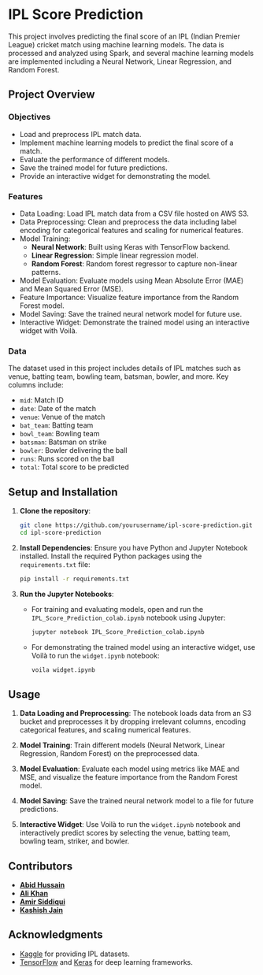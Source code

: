 # IPL Score Prediction

This project involves predicting the final score of an IPL (Indian Premier League) cricket match using machine learning models. The data is processed and analyzed using Spark, and several machine learning models are implemented including a Neural Network, Linear Regression, and Random Forest.

## Project Overview

### Objectives
- Load and preprocess IPL match data.
- Implement machine learning models to predict the final score of a match.
- Evaluate the performance of different models.
- Save the trained model for future predictions.
- Provide an interactive widget for demonstrating the model.

### Features
- Data Loading: Load IPL match data from a CSV file hosted on AWS S3.
- Data Preprocessing: Clean and preprocess the data including label encoding for categorical features and scaling for numerical features.
- Model Training:
  - **Neural Network**: Built using Keras with TensorFlow backend.
  - **Linear Regression**: Simple linear regression model.
  - **Random Forest**: Random forest regressor to capture non-linear patterns.
- Model Evaluation: Evaluate models using Mean Absolute Error (MAE) and Mean Squared Error (MSE).
- Feature Importance: Visualize feature importance from the Random Forest model.
- Model Saving: Save the trained neural network model for future use.
- Interactive Widget: Demonstrate the trained model using an interactive widget with Voilà.

### Data
The dataset used in this project includes details of IPL matches such as venue, batting team, bowling team, batsman, bowler, and more. Key columns include:
- `mid`: Match ID
- `date`: Date of the match
- `venue`: Venue of the match
- `bat_team`: Batting team
- `bowl_team`: Bowling team
- `batsman`: Batsman on strike
- `bowler`: Bowler delivering the ball
- `runs`: Runs scored on the ball
- `total`: Total score to be predicted

## Setup and Installation

1. **Clone the repository**:
    ```sh
    git clone https://github.com/yourusername/ipl-score-prediction.git
    cd ipl-score-prediction
    ```

2. **Install Dependencies**:
    Ensure you have Python and Jupyter Notebook installed. Install the required Python packages using the `requirements.txt` file:
    ```sh
    pip install -r requirements.txt
    ```

3. **Run the Jupyter Notebooks**:
    - For training and evaluating models, open and run the `IPL_Score_Prediction_colab.ipynb` notebook using Jupyter:
      ```sh
      jupyter notebook IPL_Score_Prediction_colab.ipynb
      ```

    - For demonstrating the trained model using an interactive widget, use Voilà to run the `widget.ipynb` notebook:
      ```sh
      voila widget.ipynb
      ```

## Usage

1. **Data Loading and Preprocessing**:
   The notebook loads data from an S3 bucket and preprocesses it by dropping irrelevant columns, encoding categorical features, and scaling numerical features.

2. **Model Training**:
   Train different models (Neural Network, Linear Regression, Random Forest) on the preprocessed data.

3. **Model Evaluation**:
   Evaluate each model using metrics like MAE and MSE, and visualize the feature importance from the Random Forest model.

4. **Model Saving**:
   Save the trained neural network model to a file for future predictions.

5. **Interactive Widget**:
   Use Voilà to run the `widget.ipynb` notebook and interactively predict scores by selecting the venue, batting team, bowling team, striker, and bowler.

## Contributors

- **[Abid Hussain](https://github.com/abidhussainca1294)**
- **[Ali Khan](https://github.com/khanali37gmail)**
- **[Amir Siddiqui](https://github.com/ajsidd)**
- **[Kashish Jain](https://github.com/kasheshjaiin)**


## Acknowledgments

- [Kaggle](https://www.kaggle.com/) for providing IPL datasets.
- [TensorFlow](https://www.tensorflow.org/) and [Keras](https://keras.io/) for deep learning frameworks.
